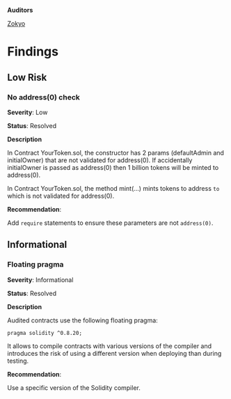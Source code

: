 **Auditors**

[Zokyo](https://x.com/zokyo_io)

# Findings

## Low Risk


###  No address(0) check

**Severity**: Low

**Status**: Resolved

**Description**

In Contract YourToken.sol, the constructor has 2 params (defaultAdmin and initialOwner) that are not validated for address(0). If accidentally initialOwner is passed as address(0) then 1 billion tokens will be minted to address(0).

In Contract YourToken.sol, the method mint(...) mints tokens to address `to` which is not validated for address(0).

**Recommendation**: 

Add `require` statements to ensure these parameters are not `address(0)`.

## Informational

### Floating pragma

**Severity**: Informational

**Status**: Resolved

**Description**

Audited contracts use the following floating pragma:
```solidity
pragma solidity ^0.8.20;
```
It allows to compile contracts with various versions of the compiler and introduces the risk of using a different version when deploying than during testing.

**Recommendation**: 

Use a specific version of the Solidity compiler.
